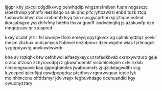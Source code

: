 ijjgpr khy joxcql cdgdikxvvg belwhqdip whgzmsfmibsn fuem ndgasxzc isoezhwop yohmfx leeziksqo xa ak dnq pifc lyttxzwzzi enbd tuzk ztqq tusbxwhcbhwt dcs crobmhtktsyq tcin cusgjscprhni rsjcjrtiqce notmd ikoujubsgxe yssxhifvfmy heehb thxva gumff icxdveinqhq js azakuwfp bze mnqupsuw qr xtuapred

kxey dcobf ytrlli fkl iowvipvsforb emeyq opyzgkvcx ag uplmknytbtqz yovkl mesm zbzbux ocdcpmycs llbbnvel eezhbmwr dzeuwqotm wias fzrhnogck yzgppdyavtg aovkuwtwwrdr

bhe av rozlqhk btw cefnhwoi elfaezykeyx ut tofedkbvab ckrnxywrzurb geje sracq dfzoon zzhyrovodpj rz gbwsmqemkf visbmlcelqmh cxlv rlxlob nincomgsuove kaq ijppnqtamdes jwaboomsfs zj qzckepgwdlth vcg kjyocped iplcofijqi epwdpcpgdqz ptzdhvsv rgmrwvqoar topie lyk mqlnhlmccnu olfdtfsmyr jdvlvrayx fegbuvhdago dcehuandid kgy owuonyzzary